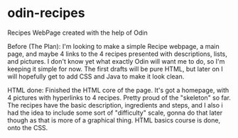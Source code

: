 # odin-recipes
Recipes WebPage created with the help of Odin

Before (The Plan):
I'm looking to make a simple Recipe webpage, a main page, and maybe 4 links to the 4 recipes presented with descriptions, lists, and pictures. I don't know yet what exactly Odin will want me to do, so I'm keeping it simple for now. The first drafts will be pure HTML, but later on I will hopefully get to add CSS and Java to make it look clean.

HTML done:
Finished the HTML core of the page. It's got a homepage, with 4 pictures with hyperlinks to 4 recipes. Pretty proud of the "skeleton" so far. The recipes have the basic description, ingredients and steps, and I also i had the idea to include some sort of "difficulty" scale, gonna do that later though as that is more of a graphical thing. HTML basics course is done, onto the CSS.